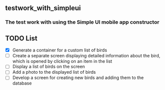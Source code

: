 ## testwork_with_simpleui
### The test work with using the Simple UI mobile app constructor

## TODO List
- [x] Generate a container for a custom list of birds
- [ ] Create a separate screen displaying detailed information about the bird, which is opened by clicking on an item in the list
- [ ] Display a list of birds on the screen
- [ ] Add a photo to the displayed list of birds
- [ ] Develop a screen for creating new birds and adding them to the database
